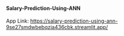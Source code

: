 #### Salary-Prediction-Using-ANN

App Link: https://salary-prediction-using-ann-9se27smdwbebqzja436cbk.streamlit.app/
